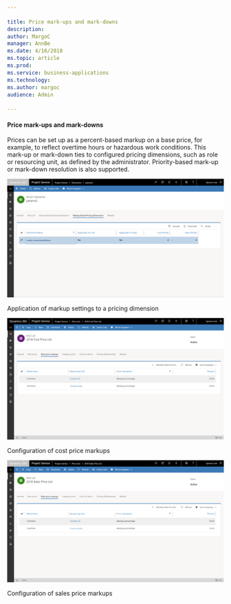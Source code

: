 ```yaml
---

title: Price mark-ups and mark-downs
description: 
author: MargoC
manager: AnnBe
ms.date: 4/16/2018
ms.topic: article
ms.prod: 
ms.service: business-applications
ms.technology: 
ms.author: margoc
audience: Admin

---
```

#### Price mark-ups and mark-downs 

Prices can be set up as a percent-based markup on a base price, for example, to
reflect overtime hours or hazardous work conditions. This mark-up or mark-down
ties to configured pricing dimensions, such as role or resourcing unit, as
defined by the administrator. Priority-based mark-up or mark-down resolution is
also supported.

![](media/price-mark-ups-and-mark-downs-1.png "")



Application of markup settings to a pricing dimension

![Screen showing role price markups](media/price-mark-ups-and-mark-downs-2.png "Screen showing role price markups")

Configuration of cost price markups

![Screen showing role price markups for sales](media/price-mark-ups-and-mark-downs-3.png "Screen showing role price markups for sales")

Configuration of sales price markups
